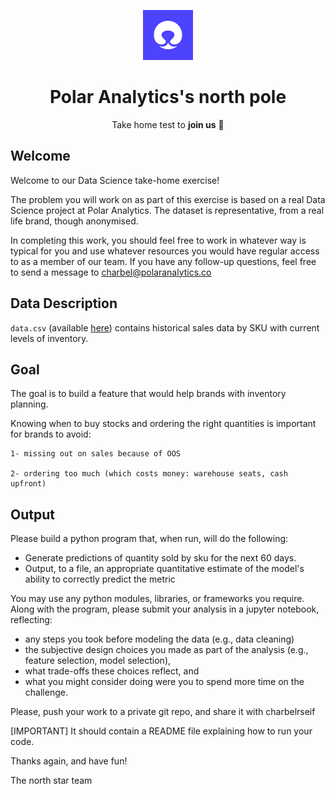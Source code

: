 <p align="center"><a href="https://github.com/polar-analytics/north-pole" target="blank"><img src="https://github.com/polar-analytics/north-pole/blob/main/Logo%20White.png?raw=true" width="80" alt="Polar Analytics logo" /></a></p>
<h1 align="center">Polar Analytics's north pole </h1>
<p align="center">Take home test to <b>join us</b> 💜</p>

## Welcome

Welcome to our Data Science take-home exercise!

The problem you will work on as part of this exercise is based on a real Data Science project at Polar Analytics. The dataset is representative, from a real life brand, though anonymised. 

In completing this work, you should feel free to work in whatever way is typical for you and use whatever resources you would have regular access to as a member of our team. If you have any follow-up questions, feel free to send a message to charbel@polaranalytics.co

## Data Description
`data.csv` (available [here](https://drive.google.com/file/d/1ZQ8Kj30A_heysk1NJlNLsFYJjkB7POQ0/view?usp=drive_link)) contains historical sales data by SKU with current levels of inventory. 
 
## Goal
The goal is to build a feature that would help brands with inventory planning.

Knowing when to buy stocks and ordering the right quantities is important for brands to avoid:
   
    1- missing out on sales because of OOS
    
    2- ordering too much (which costs money: warehouse seats, cash upfront)
    
## Output

Please build a python program that, when run, will do the following:

* Generate predictions of quantity sold by sku for the next 60 days. 
* Output, to a file, an appropriate quantitative estimate of the model's ability to correctly predict the metric

You may use any python modules, libraries, or frameworks you require.
Along with the program, please submit your analysis in a jupyter notebook, reflecting:
* any steps you took before modeling the data (e.g., data cleaning)
* the subjective design choices you made as part of the analysis (e.g., feature selection, model selection),
* what trade-offs these choices reflect, and
* what you might consider doing were you to spend more time on the challenge.

Please, push your work to a private git repo, and share it with charbelrseif

[IMPORTANT] It should contain a README file explaining how to run your code.

Thanks again, and have fun!

The north star team
